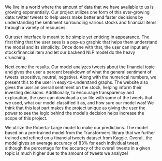We live in a world where the amount of data that we have available to us is growing exponentially. Our project utilizes one form of this ever-growing data: twitter tweets to help users make better and faster decisions by understanding the sentiment surrounding various stocks and financial items through a variety of resources.

Our user interface is meant to be simple yet enticing in appearance. The first thing that the user sees is a pop-up graphic that helps them understand the model and its simplicity. Once done with that, the user can input any stock/financial item and let our backend NLP model do the heavy crunching. 

Next come the results. Our model analyzes tweets about the financial topic and gives the user a percent breakdown of what the general sentiment of tweets is(positive, neutral, negative). Along with the numerical numbers, we present this to the user in easy-to-understand graphs. The website also gives the user an overall sentiment on the stock, helping inform their investing decisions. Additionally, to encourage transparency and exploration, the user can download a csv file with some of the tweets that we used, what our model classified it as, and how sure our model was! We think that this last part makes the project unique as giving the user the power to see the logic behind the model’s decision helps increase the scope of this project.

 We utilize the Roberta-Large model to make our predictions. The model based on a pre-trained model from the Transformers library that we further trained and refined on a financial tweets dataset from Kaggle. Overall, the model gives an average accuracy of 83% for each individual tweet, although the percentage for the accuracy of the overall tweets in a given topic is much higher due to the amount of tweets we analyze!
